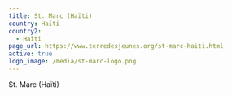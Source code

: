 ```yaml
---
title: St. Marc (Haïti)
country: Haïti
country2:
  - Haïti
page_url: https://www.terredesjeunes.org/st-marc-haiti.html
active: true
logo_image: /media/st-marc-logo.png
---
```

St. Marc (Haïti)